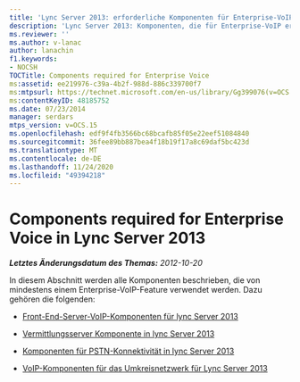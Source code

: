 ```yaml
---
title: 'Lync Server 2013: erforderliche Komponenten für Enterprise-VoIP'
description: 'Lync Server 2013: Komponenten, die für Enterprise-VoIP erforderlich sind.'
ms.reviewer: ''
ms.author: v-lanac
author: lanachin
f1.keywords:
- NOCSH
TOCTitle: Components required for Enterprise Voice
ms:assetid: ee219976-c39a-4b2f-988d-886c339700f7
ms:mtpsurl: https://technet.microsoft.com/en-us/library/Gg399076(v=OCS.15)
ms:contentKeyID: 48185752
ms.date: 07/23/2014
manager: serdars
mtps_version: v=OCS.15
ms.openlocfilehash: edf9f4fb3566bc68bcafb85f05e22eef51084840
ms.sourcegitcommit: 36fee89bb887bea4f18b19f17a8c69daf5bc423d
ms.translationtype: MT
ms.contentlocale: de-DE
ms.lasthandoff: 11/24/2020
ms.locfileid: "49394218"
---
```

# <a name="components-required-for-enterprise-voice-in-lync-server-2013"></a>Components required for Enterprise Voice in Lync Server 2013

<div data-xmlns="http://www.w3.org/1999/xhtml">

<div class="topic" data-xmlns="http://www.w3.org/1999/xhtml" data-msxsl="urn:schemas-microsoft-com:xslt" data-cs="https://msdn.microsoft.com/">

<div data-asp="https://msdn2.microsoft.com/asp">



</div>

<div id="mainSection">

<div id="mainBody">

<span> </span>

_**Letztes Änderungsdatum des Themas:** 2012-10-20_

In diesem Abschnitt werden alle Komponenten beschrieben, die von mindestens einem Enterprise-VoIP-Feature verwendet werden. Dazu gehören die folgenden:

  - [Front-End-Server-VoIP-Komponenten für lync Server 2013](lync-server-2013-front-end-server-voip-components.md)

  - [Vermittlungsserver Komponente in lync Server 2013](lync-server-2013-mediation-server-component.md)

  - [Komponenten für PSTN-Konnektivität in lync Server 2013](lync-server-2013-pstn-connectivity-components.md)

  - [VoIP-Komponenten für das Umkreisnetzwerk für Lync Server 2013](lync-server-2013-perimeter-network-voip-components.md)

</div>

<span> </span>

</div>

</div>

</div>

